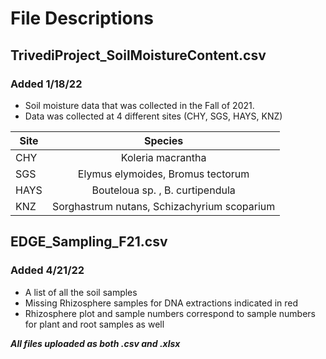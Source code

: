 # File Descriptions 

## TrivediProject_SoilMoistureContent.csv
### Added 1/18/22
- Soil moisture data that was collected in the Fall of 2021. 
- Data was collected at 4 different sites (CHY, SGS, HAYS, KNZ) 

| Site    | Species       | 
| ------------- |:-------------:|
| CHY    | Koleria macrantha | 
| SGS  | Elymus elymoides, Bromus tectorum    |
| HAYS | Bouteloua sp. , B. curtipendula   |
| KNZ  | Sorghastrum nutans, Schizachyrium scoparium | 


## EDGE_Sampling_F21.csv
### Added 4/21/22
- A list of all the soil samples 
- Missing Rhizosphere samples for DNA extractions indicated in red
- Rhizosphere plot and sample numbers correspond to sample numbers for plant and root samples as well 


 **_All files uploaded as both .csv and .xlsx_**
